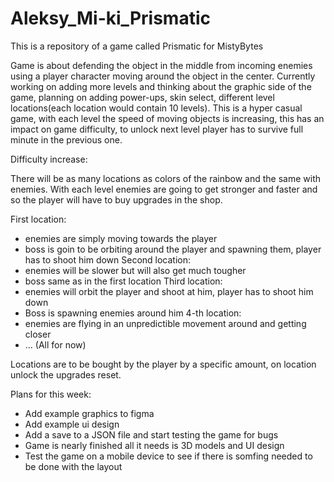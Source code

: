 # Aleksy_Mi-ki_Prismatic
This is a repository of a game called Prismatic for MistyBytes

Game is about defending the object in the middle from incoming enemies using a player character moving around the object in the center. Currently working on adding more 
levels and thinking about the graphic side of the game, planning on adding power-ups, skin select, different level locations(each location would contain 10 levels).
This is a hyper casual game, with each level the speed of moving objects is increasing, this has an impact on game difficulty, to unlock next level
player has to survive full minute in the previous one.

Difficulty increase:

There will be as many locations as colors of the rainbow and the same with enemies.
With each level enemies are going to get stronger and faster and so the player will have to buy upgrades in the shop.

First location:
 - enemies are simply moving towards the player
 - boss is goin to be orbiting around the player and spawning them, player has to shoot him down
Second location:
 - enemies will be slower but will also get much tougher
 - boss same as in the first location
Third location:
 - enemies will orbit the player and shoot at him, player has to shoot him down
 - Boss is spawning enemies around him
4-th location:
- enemies are flying in an unpredictible movement around and getting closer
- ...
(All for now)

Locations are to be bought by the player by a specific amount, on location unlock the upgrades reset.


Plans for this week:

- Add example graphics to figma 
- Add example ui design
- Add a save to a JSON file and start testing the game for bugs
- Game is nearly finished all it needs is 3D models and UI design
- Test the game on a mobile device to see if there is somfing needed to be done with the layout

